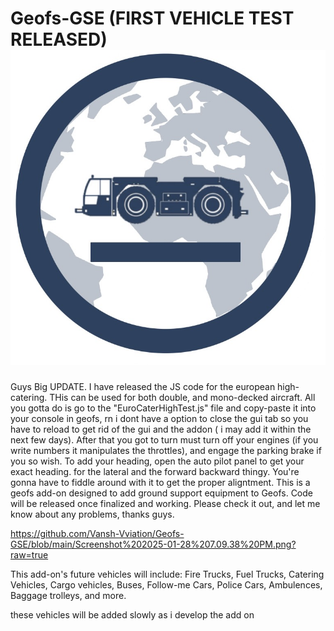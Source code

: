# Geofs-GSE (FIRST VEHICLE TEST RELEASED) <img src="https://raw.githubusercontent.com/Vansh-Vviation/Geofs-GSE/refs/heads/main/Untitled391_20250120183047.png"/>![]()

Guys Big UPDATE. I have released the JS code for the european high-catering. THis can be used for both double, and mono-decked aircraft. All you gotta do is go to the "EuroCaterHighTest.js" file and copy-paste it into your console in geofs, rn i dont have a option to close the gui tab so you have to reload to get rid of the gui and the addon ( i may add it within the next few days). After that you got to turn must turn off your engines (if you write numbers it manipulates the throttles), and engage the parking brake if you so wish. To add your heading, open the auto pilot panel to get your exact heading. for the lateral and the forward backward thingy. You're gonna have to fiddle around with it to get the proper aligntment. 
This is a geofs add-on designed to add ground support equipment to Geofs. Code will be released once finalized and working. Please check it out, and let me know about any problems, thanks guys.

https://github.com/Vansh-Vviation/Geofs-GSE/blob/main/Screenshot%202025-01-28%207.09.38%20PM.png?raw=true

This add-on's future vehicles will include:
Fire Trucks,
Fuel Trucks,
Catering Vehicles,
Cargo vehicles,
Buses,
Follow-me Cars,
Police Cars,
Ambulences,
Baggage trolleys,
and more.

these vehicles will be added slowly as i develop the add on
